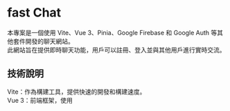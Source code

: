 # fast Chat

本專案是一個使用 Vite、Vue 3、Pinia、Google Firebase 和 Google Auth 等其他套件開發的聊天網站。  
此網站旨在提供即時聊天功能，用戶可以註冊、登入並與其他用戶進行實時交流。


## 技術說明

Vite：作為構建工具，提供快速的開發和構建速度。  
Vue 3：前端框架，使用 <script setup> 語法進行組件開發。  
Pinia：狀態管理工具，用於管理應用狀態。  
Google Firebase：  
Firebase Firestore：用於存儲聊天消息和用戶資料。  
Firebase Storage：用於存儲用戶上傳的照片。  
Google Auth：用於實現用戶認證，支持 Google 帳號快速登入。  

功能特點  
用戶註冊與登入：使用 Google Auth 提供便捷的註冊與登入功能。  
即時聊天：使用 Firebase Firestore 實現即時消息傳輸，確保用戶可以即時接收到新消息。  
圖片上傳：用戶可以上傳並分享照片，照片會存儲在 Firebase Storage 中。  
